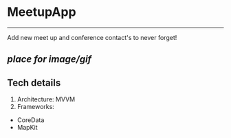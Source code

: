 # MeetupApp
---
Add new meet up and conference contact's to never forget!

*place for image/gif*
---
## Tech details
1. Architecture: MVVM
2. Frameworks:
- CoreData
- MapKit


